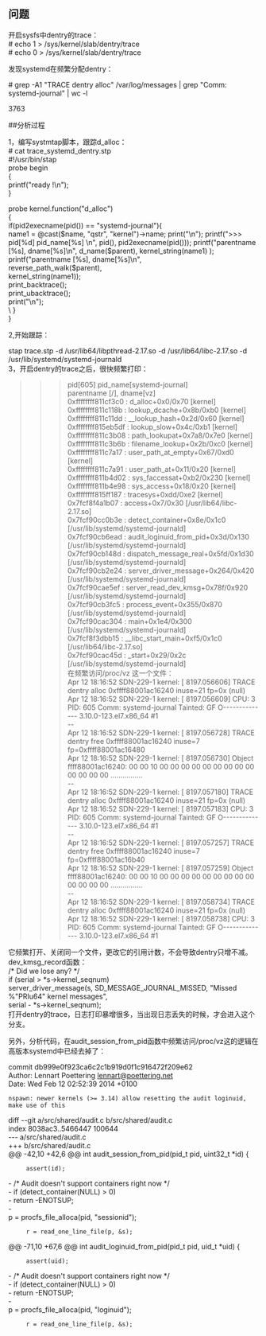 ## 问题

开启sysfs中dentry的trace：  
\# echo 1 > /sys/kernel/slab/dentry/trace  
\# echo 0 > /sys/kernel/slab/dentry/trace  

发现systemd在频繁分配dentry：  

\# grep -A1 "TRACE dentry alloc" /var/log/messages  | grep "Comm: systemd-journal" | wc -l  

 3763  

##分析过程

1，编写systmtap脚本，跟踪d_alloc：  
\# cat trace_systemd_dentry.stp  
\#!/usr/bin/stap  
probe begin  
\{  
    printf("ready !\n");  
\}  

probe kernel.function("d_alloc")  
\{  
	if(pid2execname(pid()) == "systemd-journal"){  
		name1 = @cast($name, "qstr", "kernel")->name;  
		print("\n");  
		printf(">>> pid[%d] pid_name[%s] \n", pid(), pid2execname(pid()));  
		printf("parentname [%s], dname[%s]\n", d_name($parent), kernel_string(name1) );  
		printf("parentname [%s], dname[%s]\n",  
				reverse_path_walk($parent),  
			       	kernel_string(name1));  
		print_backtrace();  
		print_ubacktrace();  
		print("\n");  
\	}  
\}  


2,开始跟踪：  

stap trace.stp -d /usr/lib64/libpthread-2.17.so  -d /usr/lib64/libc-2.17.so  -d /usr/lib/systemd/systemd-journald  
3，开启dentry的trace之后，很快频繁打印：  
>>> pid[605] pid_name[systemd-journal]  
parentname [/], dname[vz]  
 0xffffffff811cf3c0 : d_alloc+0x0/0x70 [kernel]  
 0xffffffff811c118b : lookup_dcache+0x8b/0xb0 [kernel]  
 0xffffffff811c11dd : __lookup_hash+0x2d/0x60 [kernel]  
 0xffffffff815eb5df : lookup_slow+0x4c/0xb1 [kernel]  
 0xffffffff811c3b08 : path_lookupat+0x7a8/0x7e0 [kernel]  
 0xffffffff811c3b6b : filename_lookup+0x2b/0xc0 [kernel]  
 0xffffffff811c7a17 : user_path_at_empty+0x67/0xd0 [kernel]  
 0xffffffff811c7a91 : user_path_at+0x11/0x20 [kernel]  
 0xffffffff811b4d02 : sys_faccessat+0xb2/0x230 [kernel]  
 0xffffffff811b4e98 : sys_access+0x18/0x20 [kernel]  
 0xffffffff815ff187 : tracesys+0xdd/0xe2 [kernel]  
 0x7fcf8f4a1b07 : access+0x7/0x30 [/usr/lib64/libc-2.17.so]  
 0x7fcf90cc0b3e : detect_container+0x8e/0x1c0 [/usr/lib/systemd/systemd-journald]  
 0x7fcf90cb6ead : audit_loginuid_from_pid+0x3d/0x130 [/usr/lib/systemd/systemd-journald]  
 0x7fcf90cb148d : dispatch_message_real+0x5fd/0x1d30 [/usr/lib/systemd/systemd-journald]  
 0x7fcf90cb2e24 : server_driver_message+0x264/0x420 [/usr/lib/systemd/systemd-journald]  
 0x7fcf90cae5ef : server_read_dev_kmsg+0x78f/0x920 [/usr/lib/systemd/systemd-journald]  
 0x7fcf90cb3fc5 : process_event+0x355/0x870 [/usr/lib/systemd/systemd-journald]  
 0x7fcf90cac304 : main+0x1e4/0x300 [/usr/lib/systemd/systemd-journald]  
 0x7fcf8f3dbb15 : __libc_start_main+0xf5/0x1c0 [/usr/lib64/libc-2.17.so]  
 0x7fcf90cac45d : _start+0x29/0x2c [/usr/lib/systemd/systemd-journald]  
在频繁访问/proc/vz 这一个文件：  
Apr 12 18:16:52 SDN-229-1 kernel: [ 8197.056606] TRACE dentry alloc 0xffff88001ac16240 inuse=21 fp=0x          (null)  
Apr 12 18:16:52 SDN-229-1 kernel: [ 8197.056609] CPU: 3 PID: 605 Comm: systemd-journal Tainted: GF          O--------------   3.10.0-123.el7.x86_64 #1   
--  
Apr 12 18:16:52 SDN-229-1 kernel: [ 8197.056728] TRACE dentry free 0xffff88001ac16240 inuse=7 fp=0xffff88001ac16480  
Apr 12 18:16:52 SDN-229-1 kernel: [ 8197.056730] Object ffff88001ac16240: 00 00 10 00 00 00 00 00 00 00 00 00 00 00 00 00  ................   
--  
Apr 12 18:16:52 SDN-229-1 kernel: [ 8197.057180] TRACE dentry alloc 0xffff88001ac16240 inuse=21 fp=0x          (null)   
Apr 12 18:16:52 SDN-229-1 kernel: [ 8197.057183] CPU: 3 PID: 605 Comm: systemd-journal Tainted: GF          O--------------   3.10.0-123.el7.x86_64 #1  
--  
Apr 12 18:16:52 SDN-229-1 kernel: [ 8197.057257] TRACE dentry free 0xffff88001ac16240 inuse=7 fp=0xffff88001ac16b40  
Apr 12 18:16:52 SDN-229-1 kernel: [ 8197.057259] Object ffff88001ac16240: 00 00 10 00 00 00 00 00 00 00 00 00 00 00 00 00  ................  
--  
Apr 12 18:16:52 SDN-229-1 kernel: [ 8197.058734] TRACE dentry alloc 0xffff88001ac16240 inuse=21 fp=0x          (null)  
Apr 12 18:16:52 SDN-229-1 kernel: [ 8197.058738] CPU: 3 PID: 605 Comm: systemd-journal Tainted: GF          O--------------   3.10.0-123.el7.x86_64 #1  

它频繁打开、关闭同一个文件，更改它的引用计数，不会导致dentry只增不减。  
dev_kmsg_record函数：  
                /* Did we lose any? */  
                if (serial > *s->kernel_seqnum)  
                        server_driver_message(s, SD_MESSAGE_JOURNAL_MISSED, "Missed %"PRIu64" kernel messages",  
                                              serial - *s->kernel_seqnum);  
打开dentry的trace，日志打印暴增很多，当出现日志丢失的时候，才会进入这个分支。  

另外，分析代码，在audit_session_from_pid函数中频繁访问/proc/vz这的逻辑在高版本systemd中已经去掉了：  

commit db999e0f923ca6c2c1b919d0f1c916472f209e62  
Author: Lennart Poettering <lennart@poettering.net>  
Date:   Wed Feb 12 02:52:39 2014 +0100  

    nspawn: newer kernels (>= 3.14) allow resetting the audit loginuid, make use of this  

diff --git a/src/shared/audit.c b/src/shared/audit.c  
index 8038ac3..5466447 100644  
--- a/src/shared/audit.c  
+++ b/src/shared/audit.c  
@@ -42,10 +42,6 @@ int audit_session_from_pid(pid_t pid, uint32_t *id) {  

         assert(id);  

\-        /* Audit doesn't support containers right now */  
\-        if (detect_container(NULL) > 0)  
\-                return -ENOTSUP;  
\-  
         p = procfs_file_alloca(pid, "sessionid");  
  
         r = read_one_line_file(p, &s);  
@@ -71,10 +67,6 @@ int audit_loginuid_from_pid(pid_t pid, uid_t *uid) {  
  
         assert(uid);  
  
\-        /* Audit doesn't support containers right now */  
\-        if (detect_container(NULL) > 0)  
\-                return -ENOTSUP;  
\-  
         p = procfs_file_alloca(pid, "loginuid");  
  
         r = read_one_line_file(p, &s);  




 
